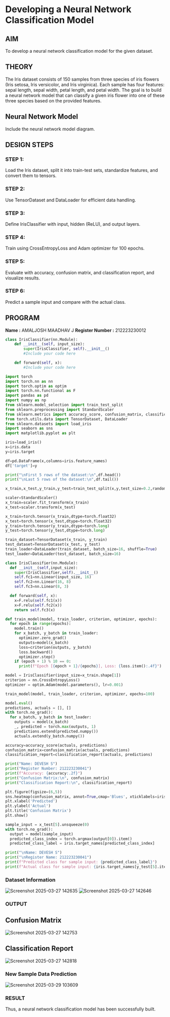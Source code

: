  # Developing a Neural Network Classification Model

## AIM
To develop a neural network classification model for the given dataset.

## THEORY
The Iris dataset consists of 150 samples from three species of iris flowers (Iris setosa, Iris versicolor, and Iris virginica). Each sample has four features: sepal length, sepal width, petal length, and petal width. The goal is to build a neural network model that can classify a given iris flower into one of these three species based on the provided features.

## Neural Network Model
Include the neural network model diagram.

## DESIGN STEPS
### STEP 1: 
Load the Iris dataset, split it into train-test sets, standardize features, and convert them to tensors.

### STEP 2: 
Use TensorDataset and DataLoader for efficient data handling.

### STEP 3: 
Define IrisClassifier with input, hidden (ReLU), and output layers.

### STEP 4: 
Train using CrossEntropyLoss and Adam optimizer for 100 epochs.

### STEP 5: 
Evaluate with accuracy, confusion matrix, and classification report, and visualize results.

### STEP 6: 
Predict a sample input and compare with the actual class.

## PROGRAM

**Name :** AMALJOSH MAADHAV J
**Register Number :** 212223230012

```python
class IrisClassifier(nn.Module):
    def __init__(self, input_size):
        super(IrisClassifier, self).__init__()
        #Include your code here

    def forward(self, x):
        #Include your code here

import torch
import torch.nn as nn
import torch.optim as optim
import torch.nn.functional as F
import pandas as pd
import numpy as np
from sklearn.model_selection import train_test_split
from sklearn.preprocessing import StandardScaler
from sklearn.metrics import accuracy_score, confusion_matrix, classification_report
from torch.utils.data import TensorDataset, DataLoader
from sklearn.datasets import load_iris
import seaborn as sns
import matplotlib.pyplot as plt

iris=load_iris()
x=iris.data
y=iris.target

df=pd.DataFrame(x,columns=iris.feature_names)
df['target']=y

print("\nFirst 5 rows of the dataset:\n",df.head())
print("\nLast 5 rows of the dataset:\n",df.tail())

x_train,x_test,y_train,y_test=train_test_split(x,y,test_size=0.2,random_state=42)

scaler=StandardScaler()
x_train=scaler.fit_transform(x_train)
x_test=scaler.transform(x_test)

x_train=torch.tensor(x_train,dtype=torch.float32)
x_test=torch.tensor(x_test,dtype=torch.float32)
y_train=torch.tensor(y_train,dtype=torch.long)
y_test=torch.tensor(y_test,dtype=torch.long)

train_dataset=TensorDataset(x_train, y_train)
test_dataset=TensorDataset(x_test, y_test)
train_loader=DataLoader(train_dataset, batch_size=16, shuffle=True)
test_loader=DataLoader(test_dataset, batch_size=16)

class IrisClassifier(nn.Module):
  def __init__(self,input_size):
    super(IrisClassifier,self).__init__()
    self.fc1=nn.Linear(input_size, 16)
    self.fc2=nn.Linear(16, 8)
    self.fc3=nn.Linear(8, 3)

  def forward(self, x):
    x=F.relu(self.fc1(x))
    x=F.relu(self.fc2(x))
    return self.fc3(x)

def train_model(model, train_loader, criterion, optimizer, epochs):
  for epoch in range(epochs):
    model.train()
    for x_batch, y_batch in train_loader:
      optimizer.zero_grad()
      outputs=model(x_batch)
      loss=criterion(outputs, y_batch)
      loss.backward()
      optimizer.step()
    if (epoch + 1) % 10 == 0:
      print(f"Epoch [{epoch + 1}/{epochs}], Loss: {loss.item():.4f}")

model = IrisClassifier(input_size=x_train.shape[1])
criterion = nn.CrossEntropyLoss()
optimizer = optim.Adam(model.parameters(), lr=0.001)

train_model(model, train_loader, criterion, optimizer, epochs=100)

model.eval()
predictions, actuals = [], []
with torch.no_grad():
  for x_batch, y_batch in test_loader:
    outputs = model(x_batch)
    _, predicted = torch.max(outputs, 1)
    predictions.extend(predicted.numpy())
    actuals.extend(y_batch.numpy())

accuracy=accuracy_score(actuals, predictions)
confusion_matrix=confusion_matrix(actuals, predictions)
classification_report=classification_report(actuals, predictions)

print("Name: DEVESH S")
print("Register Number: 212223230041")
print(f"Accuracy: {accuracy:.2f}")
print("Confusion Matrix:\n", confusion_matrix)
print("Classification Report:\n", classification_report)

plt.figure(figsize=(6,5))
sns.heatmap(confusion_matrix, annot=True,cmap='Blues', xticklabels=iris.target_names, yticklabels=iris.target_names, fmt='g')
plt.xlabel('Predicted')
plt.ylabel('Actual')
plt.title('Confusion Matrix')
plt.show()

sample_input = x_test[5].unsqueeze(0)
with torch.no_grad():
  output = model(sample_input)
  predicted_class_index = torch.argmax(output[0]).item()
  predicted_class_label = iris.target_names[predicted_class_index]

print("\nName: DEVESH S")
print("\nRegister Name: 212223230041")
print(f"Predicted class for sample input: {predicted_class_label}")
print(f"Actual class for sample input: {iris.target_names[y_test[5].item()]}")

```

### Dataset Information
![Screenshot 2025-03-27 142635](https://github.com/user-attachments/assets/2727f8d3-92b7-4b40-b2c6-ee8e35893ea8)
![Screenshot 2025-03-27 142646](https://github.com/user-attachments/assets/a86b0788-2456-4f70-8577-81a8337a7b8f)

### OUTPUT

## Confusion Matrix

![Screenshot 2025-03-27 142753](https://github.com/user-attachments/assets/653f10c4-2355-409b-aa92-b7c5e5f60b51)

## Classification Report
![Screenshot 2025-03-27 142818](https://github.com/user-attachments/assets/9a96bd0f-bbb4-4630-98e3-9b9f270fc4c1)

### New Sample Data Prediction
![Screenshot 2025-03-29 103609](https://github.com/user-attachments/assets/786da58e-0c99-49b4-a085-8f572681c524)

### RESULT
Thus, a neural network classification model has been successfully built.
